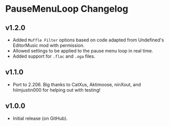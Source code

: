 # PauseMenuLoop Changelog
## v1.2.0
- Added `Muffle Filter` options based on code adapted from Undefined's EditorMusic mod with permission.
- Allowed settings to be applied to the pause menu loop in real time.
- Added support for `.flac` and `.oga` files. 
## v1.1.0
- Port to 2.206. Big thanks to CatXus, Aktimoose, ninXout, and hiimjustin000 for helping out with testing!
## v1.0.0
- Initial release (on GitHub).